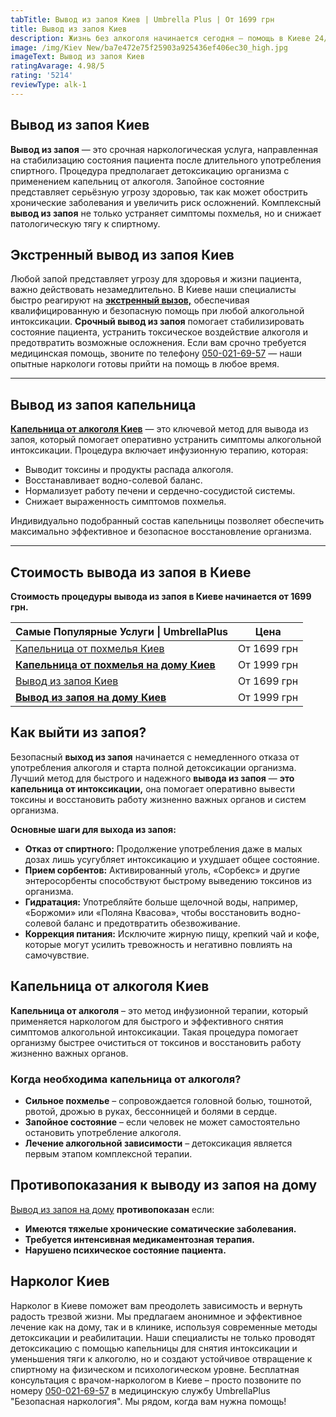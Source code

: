```yaml
---
tabTitle: Вывод из запоя Киев | Umbrella Plus | От 1699 грн
title: Вывод из запоя Киев
description: Жизнь без алкоголя начинается сегодня – помощь в Киеве 24/7
image: /img/Kiev New/ba7e472e75f25903a925436ef406ec30_high.jpg
imageText: Вывод из запоя Киев
ratingAvarage: 4.98/5
rating: '5214'
reviewType: alk-1
---
```


## Вывод из запоя Киев

**Вывод из запоя** — это срочная наркологическая услуга, направленная на стабилизацию состояния пациента после длительного употребления спиртного. Процедура предполагает детоксикацию организма с применением капельниц от алкоголя. Запойное состояние представляет серьёзную угрозу здоровью, так как может обострить хронические заболевания и увеличить риск осложнений. Комплексный **вывод из запоя** не только устраняет симптомы похмелья, но и снижает патологическую тягу к спиртному.

## Экстренный вывод из запоя Киев

Любой запой представляет угрозу для здоровья и жизни пациента, важно действовать незамедлительно. В Киеве наши специалисты быстро реагируют на **[экстренный вызов,](https://umbrella-plus.com.ua/kiev/vivod-iz-zapoia-na-domy-kiev/)** обеспечивая квалифицированную и безопасную помощь при любой алкогольной интоксикации. **Срочный вывод из запоя** помогает стабилизировать состояние пациента, устранить токсическое воздействие алкоголя и предотвратить возможные осложнения. Если вам срочно требуется медицинская помощь, звоните по телефону [050-021-69-57](tel:0500216957) — наши опытные наркологи готовы прийти на помощь в любое время.

***

## Вывод из запоя капельница

**[Капельница от алкоголя Киев](https://umbrella-plus.com.ua/kiev/kapelnica_ot_alkogola_kiev/)** — это ключевой метод для вывода из запоя, который помогает оперативно устранить симптомы алкогольной интоксикации. Процедура включает инфузионную терапию, которая:

* Выводит токсины и продукты распада алкоголя.
* Восстанавливает водно-солевой баланс.
* Нормализует работу печени и сердечно-сосудистой системы.
* Снижает выраженность симптомов похмелья.

Индивидуально подобранный состав капельницы позволяет обеспечить максимально эффективное и безопасное восстановление организма.

***

## Стоимость вывода из запоя в Киеве

**Стоимость процедуры вывода из запоя в Киеве начинается от 1699 грн.**

| Самые Популярные Услуги \| UmbrellaPlus                                       | Цена        |
| ----------------------------------------------------------------------------- | ----------- |
| [Капельница от похмелья Киев](Kapelnica_ot_alkogola_kiev)                     | От 1699 грн |
| **[Капельница от похмелья на дому Киев](Kapelnica_ot_alkogola_na_domy_kiev)** | От 1999 грн |
| [Вывод из запоя Киев](Vivod-iz-zapoia-kiev)                                   | От 1699 грн |
| **[Вывод из запоя на дому Киев](Vivod-iz-zapoia-na-domy-kiev)**               | От 1999 грн |

## Как выйти из запоя?

Безопасный **выход из запоя** начинается с немедленного отказа от употребления алкоголя и старта полной детоксикации организма. Лучший метод для быстрого и надежного **вывода из запоя** — **это капельница от интоксикации,** она помогает оперативно вывести токсины и восстановить работу жизненно важных органов и систем организма.

**Основные шаги для выхода из запоя:**

* **Отказ от спиртного:** Продолжение употребления даже в малых дозах лишь усугубляет интоксикацию и ухудшает общее состояние.
* **Прием сорбентов:** Активированный уголь, «Сорбекс» и другие энтеросорбенты способствуют быстрому выведению токсинов из организма.
* **Гидратация:** Употребляйте больше щелочной воды, например, «Боржоми» или «Поляна Квасова», чтобы восстановить водно-солевой баланс и предотвратить обезвоживание.
* **Коррекция питания:** Исключите жирную пищу, крепкий чай и кофе, которые могут усилить тревожность и негативно повлиять на самочувствие.

## Капельница от алкоголя Киев

**Капельница от алкоголя** – это метод инфузионной терапии, который применяется наркологом для быстрого и эффективного снятия симптомов алкогольной интоксикации. Такая процедура помогает организму быстрее очиститься от токсинов и восстановить работу жизненно важных органов.

### &#x20;**Когда необходима капельница от алкоголя?**

* **Сильное похмелье** – сопровождается головной болью, тошнотой, рвотой, дрожью в руках, бессонницей и болями в сердце.
* **Запойное состояние** – если человек не может самостоятельно остановить употребление алкоголя.
* **Лечение алкогольной зависимости** – детоксикация является первым этапом комплексной терапии.

## Противопоказания к выводу из запоя на дому

[Вывод из запоя на дому](https://umbrella-plus.com.ua/kiev/vivod-iz-zapoia-na-domy-kiev/) **противопоказан** если:

* **Имеются тяжелые хронические соматические заболевания.**
* **Требуется интенсивная медикаментозная терапия.**
* **Нарушено психическое состояние пациента.**

## Нарколог Киев

Нарколог в Киеве поможет вам преодолеть зависимость и вернуть радость трезвой жизни. Мы предлагаем анонимное и эффективное лечение как на дому, так и в клинике, используя современные методы детоксикации и реабилитации. Наши специалисты не только проводят детоксикацию с помощью капельницы для снятия интоксикации и уменьшения тяги к алкоголю, но и создают устойчивое отвращение к спиртному на физическом и психологическом уровне. Бесплатная консультация с врачом-наркологом в Киеве – просто позвоните по номеру  [050-021-69-57](tel:0500216957) в медицинскую службу UmbrellaPlus "Безопасная наркология". Мы рядом, когда вам нужна помощь!
